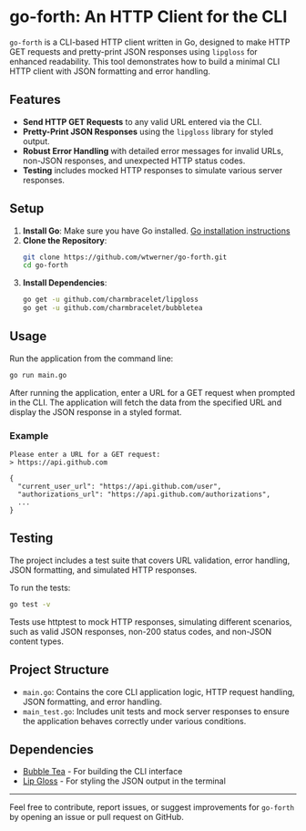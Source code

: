 # go-forth: An HTTP Client for the CLI

`go-forth` is a CLI-based HTTP client written in Go, designed to make HTTP GET requests and pretty-print JSON responses using `lipgloss` for enhanced readability. This tool demonstrates how to build a minimal CLI HTTP client with JSON formatting and error handling.

## Features

- **Send HTTP GET Requests** to any valid URL entered via the CLI.
- **Pretty-Print JSON Responses** using the `lipgloss` library for styled output.
- **Robust Error Handling** with detailed error messages for invalid URLs, non-JSON responses, and unexpected HTTP status codes.
- **Testing** includes mocked HTTP responses to simulate various server responses.

## Setup

1. **Install Go**: Make sure you have Go installed. [Go installation instructions](https://golang.org/doc/install)
2. **Clone the Repository**:
    ```sh
    git clone https://github.com/wtwerner/go-forth.git
    cd go-forth
    ```
3. **Install Dependencies**:
    ```sh
    go get -u github.com/charmbracelet/lipgloss
    go get -u github.com/charmbracelet/bubbletea
    ```

## Usage

Run the application from the command line:

```sh
go run main.go
```

After running the application, enter a URL for a GET request when prompted in the CLI. The application will fetch the data from the specified URL and display the JSON response in a styled format.

### Example

```plaintext
Please enter a URL for a GET request:
> https://api.github.com

{
  "current_user_url": "https://api.github.com/user",
  "authorizations_url": "https://api.github.com/authorizations",
  ...
}
```

## Testing

The project includes a test suite that covers URL validation, error handling, JSON formatting, and simulated HTTP responses.

To run the tests:

```sh
go test -v
```

Tests use httptest to mock HTTP responses, simulating different scenarios, such as valid JSON responses, non-200 status codes, and non-JSON content types.

## Project Structure

- `main.go`: Contains the core CLI application logic, HTTP request handling, JSON formatting, and error handling.
- `main_test.go`: Includes unit tests and mock server responses to ensure the application behaves correctly under various conditions.

## Dependencies

- [Bubble Tea](https://github.com/charmbracelet/bubbletea) - For building the CLI interface
- [Lip Gloss](https://github.com/charmbracelet/lipgloss) - For styling the JSON output in the terminal

---

Feel free to contribute, report issues, or suggest improvements for `go-forth` by opening an issue or pull request on GitHub.
